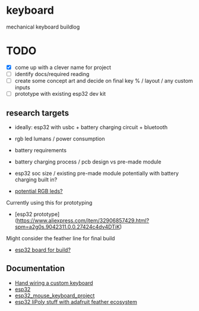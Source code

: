 # keyboard
mechanical keyboard buildlog

# TODO
- [X] come up with a clever name for project
- [ ] identify docs/required reading
- [ ] create some concept art and decide on final key % / layout / any custom inputs
- [ ] prototype with existing esp32 dev kit

## research targets
- ideally:  esp32 with usbc + battery charging circuit + bluetooth
- rgb led lumans / power consumption
- battery requirements
- battery charging process / pcb design vs pre-made module
- esp32 soc size / existing pre-made module potentially with battery charging built in?

- [potential RGB leds?](https://www.aliexpress.com/item/32966375934.html?spm=a2g0s.9042311.0.0.27424c4dv4DTiK)

Currently using this for prototyping
- [esp32 prototype] (https://www.aliexpress.com/item/32906857429.html?spm=a2g0s.9042311.0.0.27424c4dv4DTiK)

Might consider the feather line for final build
- [esp32 board for build?](https://www.adafruit.com/product/3405)

## Documentation
- [Hand wiring a custom keyboard](https://matt3o.com/hand-wiring-a-custom-keyboard/)
- [esp32](https://www.espressif.com/en/products/socs/esp32)
- [esp32_mouse_keyboard_project](https://github.com/asterics/esp32_mouse_keyboard)
- [esp32 liPoly stuff with adafruit feather ecosystem](https://learn.adafruit.com/adafruit-huzzah32-esp32-feather/power-management)
